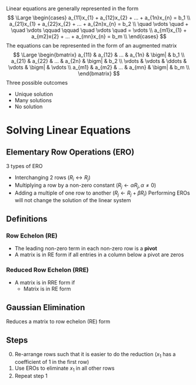 Linear equations are generally represented in the form
$$
\Large
\begin{cases}
a_{11}x_{1} + a_{12}x_{2} + ... + a_{1n}x_{n} = b_1 \\
a_{21}x_{1} + a_{22}x_{2} + ... + a_{2n}x_{n} = b_2 \\
\quad \vdots \quad + \quad \vdots \qquad \qquad \quad \vdots \quad = \vdots \\
a_{m1}x_{1} + a_{m2}x{2} + ... + a_{mn}x_{n} = b_m \\
\end{cases}
$$
The equations can be represented in the form of an augmented matrix
$$
\Large
\begin{bmatrix}
a_{11} & a_{12} & ... & a_{1n} & \bigm| & b_1 \\ 
a_{21} & a_{22} & ... & a_{2n} & \bigm| & b_2 \\
\vdots & \vdots & \ddots & \vdots & \bigm| & \vdots  \\ 
a_{m1} & a_{m2} & ... & a_{mn} & \bigm| & b_m \\
\end{bmatrix}
$$
Three possible outcomes
- Unique solution
- Many solutions
- No solution
# Solving Linear Equations
## Elementary Row Operations (ERO)
3 types of ERO
- Interchanging 2 rows ($R_{i} \leftrightarrow R_j$)
- Multiplying a row by a non-zero constant ($R_{j}\leftarrow \alpha R_{j}, \alpha \neq 0$)
- Adding a multiple of one row to another ($R_{j} \leftarrow R_{j} + \beta R_i$)
Performing EROs will not change the solution of the linear system
## Definitions
### Row Echelon (RE)
- The leading non-zero term in each non-zero row is a **pivot**
- A matrix is in RE form if all entries in a column below a pivot are zeros
### Reduced Row Echelon (RRE)
- A matrix is in RRE form if
	- Matrix is in RE form
## Gaussian Elimination
Reduces a matrix to row echelon (RE) form
## Steps
0) Re-arrange rows such that it is easier to do the reduction ($x_1$ has a coefficient of 1 in the first row)
1) Use EROs to eliminate $x_1$ in all other rows
2) Repeat step 1 